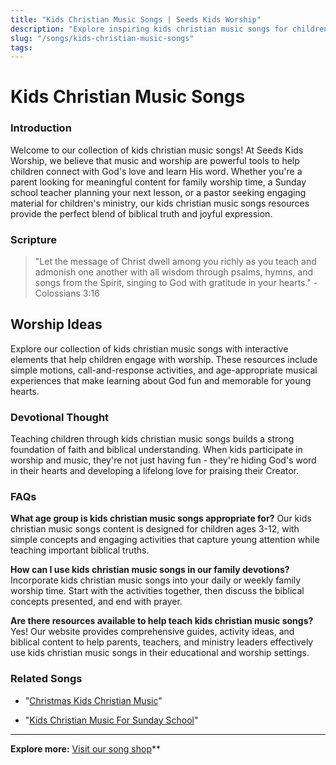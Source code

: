 ```yaml
---
title: "Kids Christian Music Songs | Seeds Kids Worship"
description: "Explore inspiring kids christian music songs for children's worship and faith development. Biblical music resources for families and ministry."
slug: "/songs/kids-christian-music-songs"
tags:
---
```


# Kids Christian Music Songs

### Introduction

Welcome to our collection of kids christian music songs! At Seeds Kids Worship, we believe that music and worship are powerful tools to help children connect with God's love and learn His word. Whether you're a parent looking for meaningful content for family worship time, a Sunday school teacher planning your next lesson, or a pastor seeking engaging material for children's ministry, our kids christian music songs resources provide the perfect blend of biblical truth and joyful expression.

### Scripture

> "Let the message of Christ dwell among you richly as you teach and admonish one another with all wisdom through psalms, hymns, and songs from the Spirit, singing to God with gratitude in your hearts." - Colossians 3:16

## Worship Ideas

Explore our collection of kids christian music songs with interactive elements that help children engage with worship. These resources include simple motions, call-and-response activities, and age-appropriate musical experiences that make learning about God fun and memorable for young hearts.

### Devotional Thought

Teaching children through kids christian music songs builds a strong foundation of faith and biblical understanding. When kids participate in worship and music, they're not just having fun - they're hiding God's word in their hearts and developing a lifelong love for praising their Creator.

### FAQs

**What age group is kids christian music songs appropriate for?**
Our kids christian music songs content is designed for children ages 3-12, with simple concepts and engaging activities that capture young attention while teaching important biblical truths.

**How can I use kids christian music songs in our family devotions?**
Incorporate kids christian music songs into your daily or weekly family worship time. Start with the activities together, then discuss the biblical concepts presented, and end with prayer.

**Are there resources available to help teach kids christian music songs?**
Yes! Our website provides comprehensive guides, activity ideas, and biblical content to help parents, teachers, and ministry leaders effectively use kids christian music songs in their educational and worship settings.

### Related Songs

- "[Christmas Kids Christian Music](/activities/christmas-kids-christian-music/)"

- "[Kids Christian Music For Sunday School](/activities/kids-christian-music-for-sunday-school/)"

---

**Explore more:** [Visit our song shop](https://seedskidsworship.com/shop)**

<!-- Schema Markup -->
<script type="application/ld+json">
{
  "@context": "https://schema.org",
  "@type": "MusicRecording",
  "name": "Kids Christian Music Songs",
  "byArtist": {
    "@type": "MusicGroup",
    "name": "Seeds Kids Worship"
  },
  "isFamilyFriendly": true,
  "url": "https://seedskidsworship.com/songs/kids-christian-music-songs/"
}
</script>